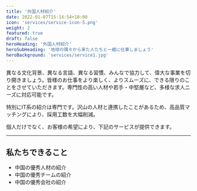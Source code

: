 ```yaml
---
title: '外国人材紹介'
date: 2022-01-07T15:14:54+10:00
icon: 'services/service-icon-5.png'
weight: 2
featured: true
draft: false
heroHeading: '外国人材紹介'
heroSubHeading: '地球の隅々から来た人たちと一緒に仕事しましょう'
heroBackground: 'services/service1.jpg'
---
```


異なる文化背景、異なる言語、異なる習慣、みんなで協力して、偉大な事業を切り開きましょう。皆様のお仕事をより楽しく、よりスムーズに、できる限りのことをさせていただきます。専門性の高い人材や若手・中堅層など、多様な求人ニーズに対応可能です。

特別にIT系の紹介は専門です。沢山の人材と連携したことがあるため、高品質マッチングにより、採用工数を大幅削減。

個人だけでなく、お客様の希望により、下記のサービスが提供できます。

---

## 私たちできること

- 中国の優秀人材の紹介
- 中国の優秀チームの紹介
- 中国の優秀会社の紹介
